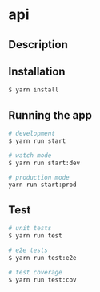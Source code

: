 # api

## Description



## Installation

```bash
$ yarn install
```

## Running the app

```bash
# development
$ yarn run start

# watch mode
$ yarn run start:dev

# production mode
yarn run start:prod
```

## Test

```bash
# unit tests
$ yarn run test

# e2e tests
$ yarn run test:e2e

# test coverage
$ yarn run test:cov
```
